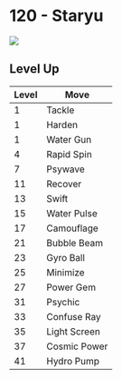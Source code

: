 # 120 - Staryu
![][120]

## Level Up

Level | Move
---   | ---
  1   | Tackle
  1   | Harden
  1   | Water Gun
  4   | Rapid Spin
  7   | Psywave
 11   | Recover
 13   | Swift
 15   | Water Pulse
 17   | Camouflage
 21   | Bubble Beam
 23   | Gyro Ball
 25   | Minimize
 27   | Power Gem
 31   | Psychic
 33   | Confuse Ray
 35   | Light Screen
 37   | Cosmic Power
 41   | Hydro Pump



[120]: ../img/pokemon/120.png
